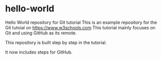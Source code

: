 # hello-world
Hello World repository for Git tutorial
This is an example repository for the Git tutoial on https://www.w3schools.com
This tutorial mainly focuses on Git and using GitHub as its remote.

This repository is built step by step in the tutorial.

It now includes steps for GitHub.

